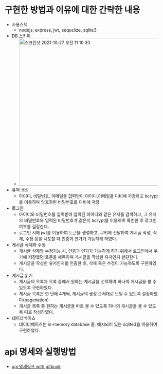 # 구현한 방법과 이유에 대한 간략한 내용
- 사용스택
    - nodejs, express, jwt, sequelize, sqlite3
- DB 스키마
    - <img width="481" alt="스크린샷 2021-10-27 오전 11 10 30" src="https://user-images.githubusercontent.com/81801012/138988057-4528cf23-4c12-435f-8a8c-c5f5b89b621c.png">
- 유저 생성
    - 아이디, 비밀번호, 이메일을 입력받아 아이디,이메일을 디비에 저장하고 bcrypt를 이용하여 암호화된 비밀번호를 디비에 저장
- 로그인
    - 아이디와 비밀번호를 입력받아 입력된 아이디와 같은 유저를 검색하고, 그 유저의 비밀번호와 입력된 비밀번호가 같은지 bcrypt를 이용하여 확인한 후 로그인 여부를 결정한다.
    - 로그인 시에 jwt를 이용하여 토큰을 생성하고, 쿠키에 전달하여 게시글 작성, 삭제, 수정 등을 시도할 때 인증과 인가가 가능하게 하였다.
- 게시글 삭제와 수정
    - 게시글 삭제와 수정기능 시, 인증과 인가가 가능하게 하기 위해서 로그인에서 쿠키에 저장했던 토큰을 해독하여 게시글을 작성한 유저인지 판단한다.
    - 게시글을 작성한 유저인지를 인증한 후, 삭제 혹은 수정이 가능하도록 구현하였다.
- 게시글 읽기
    - 게시글의 목록과 목록 중에서 원하는 게시글을 선택하여 하나의 게시글을 볼 수 있도록 구현하였다.
    - 게시글 목록은 한 번에 4개씩, 게시글의 생성 순서대로 보일 수 있도록 설정하였다(pagenation) 
    - 게시글 목록 중 원하는 게시글을 따로 볼 수 있도록 하나의 게시글을 볼 수 있도록 따로 작성하였다.
- 데이터베이스
    - 데이터베이스는 in-memory database 중, 예시되어 있는 sqlite3을 이용하여 구현하였다.
 
# api 명세와 실행방법
- [api 명세링크 with gitbook](https://app.gitbook.com/s/JSJWflJiC7X7hf6nfs1f/reference/user)
